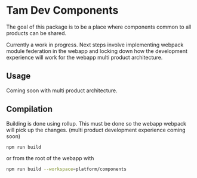 # Tam Dev Components

The goal of this package is to be a place where components common to all products can be shared.

Currently a work in progress. Next steps involve implementing webpack module federation in the webapp and locking down how the development experience will work for the webapp multi product architecture.

## Usage

Coming soon with multi product architecture.

## Compilation

Building is done using rollup. This must be done so the webapp webpack will pick up the changes. (multi product development experience coming soon)

```bash
npm run build
```

or from the root of the webapp with

```bash
npm run build --workspace=platform/components
```

